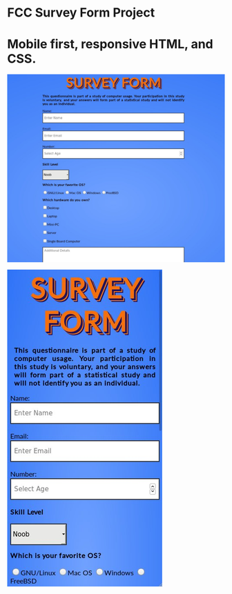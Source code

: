 # FCC Survey Form Project

# Mobile first, responsive HTML, and CSS.

![screenshot1](images/screenshot1.jpg)

![screenshot2](images/screenshot2.jpg)
